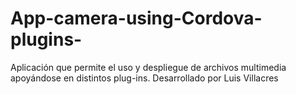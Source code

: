 # App-camera-using-Cordova-plugins-
Aplicación que permite el uso y despliegue de archivos multimedia apoyándose en distintos plug-ins.
Desarrollado por Luis Villacres
